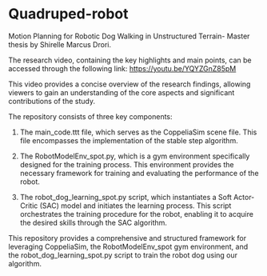 # Quadruped-robot
Motion Planning for Robotic Dog Walking in Unstructured Terrain- Master thesis by Shirelle Marcus Drori.

The research video, containing the key highlights and main points, can be accessed through the following link: https://youtu.be/YQYZGnZ85pM

This video provides a concise overview of the research findings, allowing viewers to gain an understanding of the core aspects and significant contributions of the study.

The repository consists of three key components:

1. The main_code.ttt file, which serves as the CoppeliaSim scene file. This file encompasses the implementation of the stable step algorithm.

2. The RobotModelEnv_spot.py, which is a gym environment specifically designed for the training process. This environment provides the necessary framework for training and evaluating the performance of the robot.

3. The robot_dog_learning_spot.py script, which instantiates a Soft Actor-Critic (SAC) model and initiates the learning process. This script orchestrates the training procedure for the robot, enabling it to acquire the desired skills through the SAC algorithm.

This repository provides a comprehensive and structured framework for leveraging CoppeliaSim, the RobotModelEnv_spot gym environment, and the robot_dog_learning_spot.py script to train the robot dog using our algorithm.
